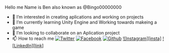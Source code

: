 Hello me Name is Ben also known as @Bingo00000000
- 👀 I’m interested in creating aplications and working on projects 
- 🌱 I’m currently learning Unity Engine and Working towards makeing a game
- 💞️ I’m looking to collaborate on an Aplication project 
- 📫 How to reach me [![Twitter][twi]][1] [![Facebook][face]][2]
[![Github][git]][2]
[![Instagram][insta]][2]
[![LinkedIn][link]][2]


[twi]: http://i.imgur.com/tXSoThF.png (twitter icon with padding)
[face]: http://i.imgur.com/P3YfQoD.png (facebook icon with padding)
[git]: http://i.imgur.com/0o48UoR.png (github icon with padding)

[1]: https://twitter.com/bingo00000000
[2]: http://www.facebook.com/sednaoui
[3]: https://plus.google.com/+CarlSednaoui
[4]: http://carlsed.tumblr.com
[5]: http://dribbble.com/carlsednaoui
[6]: https://twitter.com/bingo00000000
<!---
Bingo00000000/Bingo00000000 is a ✨ special ✨ repository because its `README.md` (this file) appears on your GitHub profile.
You can click the Preview link to take a look at your changes.
--->
